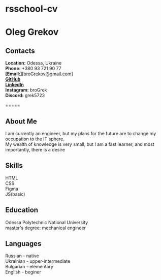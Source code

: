 
# rsschool-cv

# Oleg Grekov

## Contacts

**Location:** Odessa, Ukraine  
**Phone:** +380 93 721 90 77  
**[Email:]**[broGrekov@gmail.com]  
**[GitHub](https://github.com/broGrek)**  
**[LinkedIn](https://www.linkedin.com/in/oleg-grekov-b29364269)**  
**Instagram:** broGrek  
**Discord:** grek5723  

=====

## About Me

I am currently an engineer, but my plans for the future are to change my occupation to the IT sphere.  
My wealth of knowledge is very small, but I am a fast learner, and most importantly, there is a desire  

## Skills

HTML  
CSS  
Figma  
JS(basic)  

## Education

Odessа Polytechnic National University  
master's degree: mechanical engineer  

## Languages

Russian - native  
Ukrainian - upper-intermediate  
Bulgarian - elementary  
English - beginer
